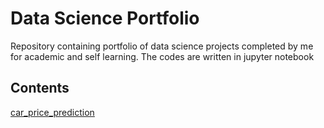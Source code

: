 # Data Science Portfolio

Repository containing portfolio of data science projects completed by me for academic and self learning. The codes are written in jupyter notebook

## Contents
[car_price_prediction](#car_price_prediction-title)

